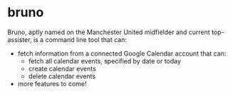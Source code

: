 # bruno
Bruno, aptly named on the Manchester United midfielder and current top-assister, is a command line tool that can:
- fetch information from a connected Google Calendar account that can:
    - fetch all calendar events, specified by date or today
    - create calendar events
    - delete calendar events
- more features to come!
